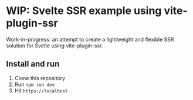 # WIP: Svelte SSR example using vite-plugin-ssr

Work-in-progress: an attempt to create a lightweight and flexible SSR solution for Svelte using vite-plugin-ssr.

## Install and run

1. Clone this repository
2. Run `npm run dev`
3. Hit `https://localhost`

